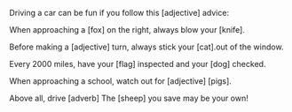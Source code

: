 Driving a car can be fun if you follow this [adjective] advice:

When approaching a [fox] on the right, always blow your [knife].

Before making a [adjective] turn, always stick your [cat].out of the window.

Every 2000 miles, have your [flag] inspected and your [dog] checked.

When approaching a school, watch out for [adjective] [pigs].

Above all, drive [adverb] The [sheep] you save may be your own!
